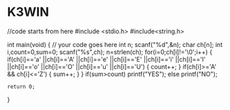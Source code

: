 # K3WIN
//code starts from here
#include <stdio.h>
#include<string.h>

int main(void) {
	// your code goes here
	int n;
	scanf("%d",&n);
	char ch[n];
	int i,count=0,sum=0;
	scanf("%s",ch);
	n=strlen(ch);
	for(i=0;ch[i]!='\0';i++)
	{
	    if(ch[i]=='a' ||ch[i]=='A' ||ch[i]=='e' ||ch[i]=='E' ||ch[i]=='i' 
	    ||ch[i]=='I' ||ch[i]=='o' ||ch[i]=='O' ||ch[i]=='u' ||ch[i]=='U')
	 {   count++;
	 }
    if(ch[i]>='A' && ch[i]<='Z')
    {
        sum++;
    }
	}
	if(sum>count)
	printf("YES");
	else
	printf("NO");
	
	return 0;
}
